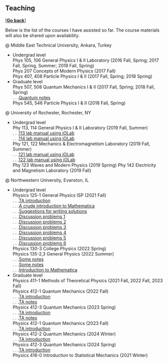 ## Teaching

\[[__Go back__](https://kagsimsek.github.io)\]

Below is the list of the courses I have assisted so far. The course materials will also be shared upon availability.

@ Middle East Technical University, Ankara, Turkey <br>
- Undergrad level <br>
Phys 105, 106 General Physics I & II Laboratory (2016 Fall, Spring; 2017 Fall, Spring, Summer; 2018 Fall, Spring) <br>
Phys 207 Concepts of Modern Physics (2017 Fall) <br>
Phys 407, 408 Particle Physics I & II (2017 Fall, Spring; 2018 Spring) <br>
- Graduate level <br>
Phys 507, 508 Quantum Mechanics I & II (2017 Fall, Spring; 2018 Fall, Spring) <br>
. . .[Quantum notes](./files/teaching/507_problems.pdf) <br>
Phys 545, 546 Particle Physics I & II (2018 Fall, Spring) 

@ University of Rochester, Rochester, NY <br>
- Undergrad level <br>
Phy 113, 114 General Physics I & II Laboratory (2019 Fall, Summer) <br>
. . .[113 lab manual using iOLab](./files/docs/iolab_man_mechanics_113_121.pdf) <br>
. . .[114 lab manual using iOLab](./files/docs/iolab_man_mechanics_114_122.pdf) <br>
Phy 121, 122 Mechanics & Electromagnetism Laboratory (2019 Fall, Summer) <br>
. . .[121 lab manual using iOLab](./files/docs/iolab_man_mechanics_113_121.pdf) <br>
. . .[122 lab manual using iOLab](./files/docs/iolab_man_mechanics_114_122.pdf) <br>
Phy 123 Waves and Modern Physics (2019 Spring)
Phy 142 Electricity and Magnetism Laboratory (2019 Fall) <br>

@ Northwestern University, Evanston, IL <br>
- Undergrad level <br>
Physics 125-1 General Physics ISP (2021 Fall) <br>
. . .[TA introduction](./files/docs/2021_fall_physics125-1_ta_introduction.pdf) <br>
. . .[A crude introduction to Mathematica](./files/docs/2021_fall_physics125-1_a_crude_introduction_to_mathematica_part_1.pdf) <br>
. . .[Suggestions for writing solutions](./files/docs/2021_fall_physics125-1_suggestions_for_writing_solutions.pdf) <br>
. . .[Discussion problems 1](./files/docs/2021_fall_physics125-1_discussion_01_oct1.pdf) <br>
. . .[Discussion problems 2](./files/docs/2021_fall_physics125-1_discussion_02_oct8_key.pdf) <br>
. . .[Discussion problems 3](./files/docs/2021_fall_physics125-1_discussion_03_oct15_key.pdf) <br>
. . .[Discussion problems 4](./files/docs/2021_fall_physics125-1_discussion_04_oct29.pdf) <br>
. . .[Discussion problems 5](./files/docs/2021_fall_physics125-1_discussion_05_nov5.pdf) <br>
. . .[Discussion problems 6](./files/docs/2021_fall_physics125-1_discussion_06_nov12.pdf) <br>
Physics 130-3 College Physics (2022 Spring) <br>
Physics 135-2,3 General Physics (2022 Summer) <br>
. . .[Some notes](./files/teaching/135-2_notes_1.pdf) <br>
. . .[Some notes](./files/teaching/135-3_notes_1.pdf) <br>
. . .[Introduction to Mathematica](./files/teaching/intro_to_mma.zip) <br>
- Graduate level <br>
Physics 411-1 Methods of Theoretical Physics (2021 Fall, 2022 Fall, 2023 Fall) <br>
Physics 412-1 Quantum Mechanics (2022 Fall) <br>
. . .[TA introduction](./files/docs/2022_fall_physics412-1_ta_introduction.pdf) <br>
. . .[TA notes](./files/teaching/2022_Fall_Phys_412_1_Quantum_Mechanics.pdf) <br>
Physics 412-3 Quantum Mechanics (2023 Spring) <br>
. . .[TA introduction](./files/teaching/2023_spring_physics412-3_ta_introduction.pdf) <br>
. . .[TA notes](./files/teaching/2023_Spring_Phys_412_3_Quantum_Mechanics.pdf) <br>
Physics 412-1 Quantum Mechanics (2023 Fall) <br>
. . .[TA introduction](./files/teaching/2023_fall_physics412-1_ta_introduction.pdf) <br>
Physics 412-2 Quantum Mechanics (2024 Winter) <br>
. . .[TA introduction](./files/teaching/2024_winter_physics412-2_ta_introduction.pdf) <br>
Physics 412-3 Quantum Mechanics (2024 Spring) <br>
. . .[TA introduction](./files/teaching/2024_spring_physics412-3_ta_introduction.pdf) <br>
Physics 416-0 Introduction to Statistical Mechanics (2021 Winter) <br>
